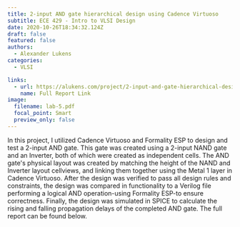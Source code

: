 ```yaml
---
title: 2-input AND gate hierarchical design using Cadence Virtuoso
subtitle: ECE 429 - Intro to VLSI Design
date: 2020-10-26T18:34:32.124Z
draft: false
featured: false
authors:
  - Alexander Lukens
categories:
  - VLSI

links:
  - url: https://alukens.com/project/2-input-and-gate-hierarchical-design-using-cadence-virtuoso/lab-5.pdf/
    name: Full Report Link
image:
  filename: lab-5.pdf
  focal_point: Smart
  preview_only: false
---
```

In this project, I utilized Cadence Virtuoso and Formality ESP to design and test a 2-input AND gate. This gate was created using a 2-input NAND gate and an Inverter, both of which were created as independent cells. The AND gate's physical layout was created by matching the height of the NAND and Inverter layout cellviews, and linking them together using the Metal 1 layer in Cadence Virtuoso. After the design was verified to pass all design rules and constraints, the design was compared in functionality to a Verilog file performing a logical AND operation-using Formality ESP-to ensure correctness. Finally, the design was simulated in SPICE to calculate the rising and falling propagation delays of the completed AND gate. The full report can be found below.
